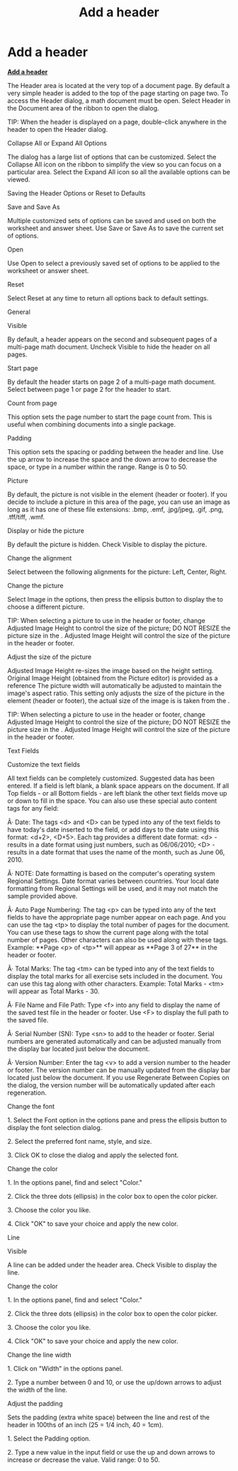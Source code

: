 ﻿---
title: Add a header
category: tutorials
---

# Add a header

**<u>Add a header</u>**

The Header area is located at the very top of a document page. By default a very simple header is added to the top of the page starting on page two. To access the Header dialog, a math document must be open. Select Header in the Document area of the ribbon to open the dialog.

TIP: When the header is displayed on a page, double-click anywhere in the header to open the Header dialog.

Collapse All or Expand All Options

The dialog has a large list of options that can be customized. Select the Collapse All icon on the ribbon to simplify the view so you can focus on a particular area. Select the Expand All icon so all the available options can be viewed.

Saving the Header Options or Reset to Defaults

Save and Save As

Multiple customized sets of options can be saved and used on both the worksheet and answer sheet. Use Save or Save As to save the current set of options.

Open

Use Open to select a previously saved set of options to be applied to the worksheet or answer sheet.

Reset

Select Reset at any time to return all options back to default settings.

General

Visible

By default, a header appears on the second and subsequent pages of a multi-page math document. Uncheck Visible to hide the header on all pages.

Start page

By default the header starts on page 2 of a multi-page math document. Select between page 1 or page 2 for the header to start.

Count from page

This option sets the page number to start the page count from. This is useful when combining documents into a single package.

Padding

This option sets the spacing or padding between the header and line. Use the up arrow to increase the space and the down arrow to decrease the space, or type in a number within the range. Range is 0 to 50.

Picture

By default, the picture is not visible in the element (header or footer). If you decide to include a picture in this area of the page, you can use an image as long as it has one of these file extensions: .bmp, .emf, .jpg/jpeg, .gif, .png, .tff/tiff, .wmf.

Display or hide the picture

By default the picture is hidden. Check Visible to display the picture.

Change the alignment

Select between the following alignments for the picture: Left, Center, Right.

Change the picture

Select Image in the options, then press the ellipsis button to display the to choose a different picture.

TIP: When selecting a picture to use in the header or footer, change Adjusted Image Height to control the size of the picture; DO NOT RESIZE the picture size in the . Adjusted Image Height will control the size of the picture in the header or footer.

Adjust the size of the picture

Adjusted Image Height re-sizes the image based on the height setting. Original Image Height (obtained from the Picture editor) is provided as a reference The picture width will automatically be adjusted to maintain the image's aspect ratio. This setting only adjusts the size of the picture in the element (header or footer), the actual size of the image is is taken from the .

TIP: When selecting a picture to use in the header or footer, change Adjusted Image Height to control the size of the picture; DO NOT RESIZE the picture size in the . Adjusted Image Height will control the size of the picture in the header or footer.

Text Fields

Customize the text fields

All text fields can be completely customized. Suggested data has been entered. If a field is left blank, a blank space appears on the document. If all Top fields - or all Bottom fields - are left blank the other text fields move up or down to fill in the space. You can also use these special auto content tags for any field:

Â· Date: The tags &lt;d&gt; and &lt;D&gt; can be typed into any of the text fields to have today's date inserted to the field, or add days to the date using this format: &lt;d+2&gt;, &lt;D+5&gt;. Each tag provides a different date format: &lt;d&gt; - results in a date format using just numbers, such as 06/06/2010; &lt;D&gt; - results in a date format that uses the name of the month, such as June 06, 2010.

Â· NOTE: Date formatting is based on the computer's operating system Regional Settings. Date format varies between countries. Your local date formatting from Regional Settings will be used, and it may not match the sample provided above.

Â· Auto Page Numbering: The tag &lt;p&gt; can be typed into any of the text fields to have the appropriate page number appear on each page. And you can use the tag &lt;tp&gt; to display the total number of pages for the document. You can use these tags to show the current page along with the total number of pages. Other characters can also be used along with these tags. Example: \*\*Page &lt;p&gt; of &lt;tp&gt;\*\* will appear as \*\*Page 3 of 27\*\* in the header or footer.

Â· Total Marks: The tag &lt;tm&gt; can be typed into any of the text fields to display the total marks for all exercise sets included in the document. You can use this tag along with other characters. Example: Total Marks - &lt;tm&gt; will appear as Total Marks - 30.

Â· File Name and File Path: Type &lt;f&gt; into any field to display the name of the saved test file in the header or footer. Use &lt;F&gt; to display the full path to the saved file.

Â· Serial Number (SN): Type &lt;sn&gt; to add to the header or footer. Serial numbers are generated automatically and can be adjusted manually from the display bar located just below the document.

Â· Version Number: Enter the tag &lt;v&gt; to add a version number to the header or footer. The version number can be manually updated from the display bar located just below the document. If you use Regenerate Between Copies on the dialog, the version number will be automatically updated after each regeneration.

Change the font

1\. Select the Font option in the options pane and press the ellipsis button to display the font selection dialog.

2\. Select the preferred font name, style, and size.

3\. Click OK to close the dialog and apply the selected font.

Change the color

1\. In the options panel, find and select "Color."

2\. Click the three dots (ellipsis) in the color box to open the color picker.

3\. Choose the color you like.

4\. Click "OK" to save your choice and apply the new color.

Line

Visible

A line can be added under the header area. Check Visible to display the line.

Change the color

1\. In the options panel, find and select "Color."

2\. Click the three dots (ellipsis) in the color box to open the color picker.

3\. Choose the color you like.

4\. Click "OK" to save your choice and apply the new color.

Change the line width

1\. Click on "Width" in the options panel.

2\. Type a number between 0 and 10, or use the up/down arrows to adjust the width of the line.

Adjust the padding

Sets the padding (extra white space) between the line and rest of the header in 100ths of an inch (25 = 1/4 inch, 40 = 1cm).

1\. Select the Padding option.

2\. Type a new value in the input field or use the up and down arrows to increase or decrease the value. Valid range: 0 to 50.
